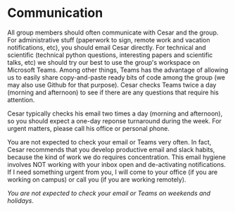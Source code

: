 
# Communication  
All group members should often communicate with Cesar and the group. For
administrative stuff (paperwork to sign, remote work and vacation
notifications, etc), you should email Cesar directly. For technical and
scientific (technical python questions, interesting papers and scientific
talks, etc) we should try our best to use the group's workspace on Microsoft
Teams. Among other things, Teams has the advantage of allowing us to easily
share copy-and-paste ready bits of code among the group (we may also use Github
for that purpose). Cesar checks Teams twice a day (morning and afternoon) to see if there are any questions that require his attention.

Cesar typically checks his email two times a day (morning and afternoon), so
you should expect a one-day reponse turnaround during the week. For
urgent matters, please call his office or personal phone. 

You are not expected to check your email or Teams very often. In fact, Cesar recommends that you develop productive email and slack habits, because the kind of work we do requires concentration. This email hygiene involves NOT working with your inbox open and de-activating notifications.  If I need something urgent from you, I will come to your office (if you are working on campus) or call you (if you are working remotely).

*You are not expected to check your email or Teams on weekends and holidays*.
